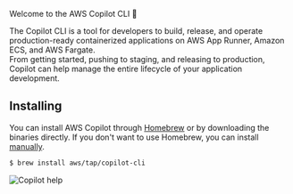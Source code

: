 Welcome to the AWS Copilot CLI 🎉

The Copilot CLI is a tool for developers to build, release, and operate production-ready containerized applications on
AWS App Runner, Amazon ECS, and AWS Fargate.  
From getting started, pushing to staging, and releasing to production, Copilot can help manage the entire lifecycle of your application development.

## Installing

You can install AWS Copilot through [Homebrew](https://brew.sh/) or by downloading the binaries directly. If you don't want to use Homebrew, you can install [manually](./index.en.md).

```sh
$ brew install aws/tap/copilot-cli
```

![Copilot help](https://user-images.githubusercontent.com/828419/85797638-e181ae00-b6f0-11ea-8751-3a7552e3fa7f.png)
